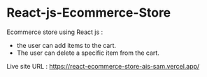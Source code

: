 # React-js-Ecommerce-Store

Ecommerce store using React js :
- the user can add items to the cart.
- The user can delete a specific item from the cart.

Live site URL : https://react-ecommerce-store-ais-sam.vercel.app/
